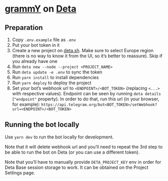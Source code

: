 # [grammY](https://grammy.dev) on [Deta](https://deta.sh)

## Preparation

1. Copy `.env.example` file as `.env`
2. Put your bot token in it
3. Create a new project on [deta.sh](https://deta.sh). Make sure to select Europe region (there is no way to know it from the UI, so it’s better to reassure). Skip if you already have one
4. Run `deta new --node --project <PROJECT_NAME>`
5. Run `deta update -e .env` to sync the token
6. Run `yarn install` to install dependencies
7. Run `yarn deploy` to deploy the project
8. Set your bot’s webhook url to `<ENDPOINT>/<BOT_TOKEN>` (replacing `<...>` with respective values). Endpoint can be seen by running `deta details` (`"endpoint"` property). In order to do that, run this url (in your browser, for example): `https://api.telegram.org/bot<BOT_TOKEN>/setWebhook?url=<ENDPOINT>/<BOT_TOKEN>`

## Running the bot locally

Use `yarn dev` to run the bot locally for development.

Note that it will delete webhook url and you’ll need to repeat the 3rd step to be able to run the bot on Deta (or you can use a different token).

Note that you’ll have to manually provide `DETA_PROJECT_KEY` env in order for Deta Base session storage to work.
It can be obtained on the Project Settings page.
